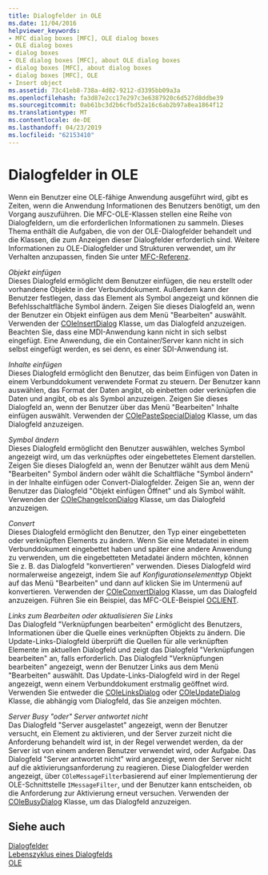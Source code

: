 ```yaml
---
title: Dialogfelder in OLE
ms.date: 11/04/2016
helpviewer_keywords:
- MFC dialog boxes [MFC], OLE dialog boxes
- OLE dialog boxes
- dialog boxes
- OLE dialog boxes [MFC], about OLE dialog boxes
- dialog boxes [MFC], about dialog boxes
- dialog boxes [MFC], OLE
- Insert object
ms.assetid: 73c41eb8-738a-4d02-9212-d3395bb09a3a
ms.openlocfilehash: fa3d87e2cc17e297c3e6387920c6d527d8ddbe39
ms.sourcegitcommit: 0ab61bc3d2b6cfbd52a16c6ab2b97a8ea1864f12
ms.translationtype: MT
ms.contentlocale: de-DE
ms.lasthandoff: 04/23/2019
ms.locfileid: "62153410"
---
```

# <a name="dialog-boxes-in-ole"></a>Dialogfelder in OLE

Wenn ein Benutzer eine OLE-fähige Anwendung ausgeführt wird, gibt es Zeiten, wenn die Anwendung Informationen des Benutzers benötigt, um den Vorgang auszuführen. Die MFC-OLE-Klassen stellen eine Reihe von Dialogfeldern, um die erforderlichen Informationen zu sammeln. Dieses Thema enthält die Aufgaben, die von der OLE-Dialogfelder behandelt und die Klassen, die zum Anzeigen dieser Dialogfelder erforderlich sind. Weitere Informationen zu OLE-Dialogfelder und Strukturen verwendet, um ihr Verhalten anzupassen, finden Sie unter [MFC-Referenz](../mfc/mfc-desktop-applications.md).

*Objekt einfügen*<br/>
Dieses Dialogfeld ermöglicht dem Benutzer einfügen, die neu erstellt oder vorhandene Objekte in der Verbunddokument. Außerdem kann der Benutzer festlegen, dass das Element als Symbol angezeigt und können die Befehlsschaltfläche Symbol ändern. Zeigen Sie dieses Dialogfeld an, wenn der Benutzer ein Objekt einfügen aus dem Menü "Bearbeiten" auswählt. Verwenden der [COleInsertDialog](../mfc/reference/coleinsertdialog-class.md) Klasse, um das Dialogfeld anzuzeigen. Beachten Sie, dass eine MDI-Anwendung kann nicht in sich selbst eingefügt. Eine Anwendung, die ein Container/Server kann nicht in sich selbst eingefügt werden, es sei denn, es einer SDI-Anwendung ist.

*Inhalte einfügen*<br/>
Dieses Dialogfeld ermöglicht den Benutzer, das beim Einfügen von Daten in einem Verbunddokument verwendete Format zu steuern. Der Benutzer kann auswählen, das Format der Daten angibt, ob einbetten oder verknüpfen die Daten und angibt, ob es als Symbol anzuzeigen. Zeigen Sie dieses Dialogfeld an, wenn der Benutzer über das Menü "Bearbeiten" Inhalte einfügen auswählt. Verwenden der [COlePasteSpecialDialog](../mfc/reference/colepastespecialdialog-class.md) Klasse, um das Dialogfeld anzuzeigen.

*Symbol ändern*<br/>
Dieses Dialogfeld ermöglicht den Benutzer auswählen, welches Symbol angezeigt wird, um das verknüpftes oder eingebettetes Element darstellen. Zeigen Sie dieses Dialogfeld an, wenn der Benutzer wählt aus dem Menü "Bearbeiten" Symbol ändern oder wählt die Schaltfläche "Symbol ändern" in der Inhalte einfügen oder Convert-Dialogfelder. Zeigen Sie an, wenn der Benutzer das Dialogfeld "Objekt einfügen Öffnet" und als Symbol wählt. Verwenden der [COleChangeIconDialog](../mfc/reference/colechangeicondialog-class.md) Klasse, um das Dialogfeld anzuzeigen.

*Convert*<br/>
Dieses Dialogfeld ermöglicht den Benutzer, den Typ einer eingebetteten oder verknüpften Elements zu ändern. Wenn Sie eine Metadatei in einem Verbunddokument eingebettet haben und später eine andere Anwendung zu verwenden, um die eingebetteten Metadatei ändern möchten, können Sie z. B. das Dialogfeld "konvertieren" verwenden. Dieses Dialogfeld wird normalerweise angezeigt, indem Sie auf *Konfigurationselementtyp* Objekt auf das Menü "Bearbeiten" und dann auf klicken Sie im Untermenü auf konvertieren. Verwenden der [COleConvertDialog](../mfc/reference/coleconvertdialog-class.md) Klasse, um das Dialogfeld anzuzeigen. Führen Sie ein Beispiel, das MFC-OLE-Beispiel [OCLIENT](../overview/visual-cpp-samples.md).

*Links zum Bearbeiten oder aktualisieren Sie Links*<br/>
Das Dialogfeld "Verknüpfungen bearbeiten" ermöglicht des Benutzers, Informationen über die Quelle eines verknüpften Objekts zu ändern. Die Update-Links-Dialogfeld überprüft die Quellen für alle verknüpften Elemente im aktuellen Dialogfeld und zeigt das Dialogfeld "Verknüpfungen bearbeiten" an, falls erforderlich. Das Dialogfeld "Verknüpfungen bearbeiten" angezeigt, wenn der Benutzer Links aus dem Menü "Bearbeiten" auswählt. Das Update-Links-Dialogfeld wird in der Regel angezeigt, wenn einem Verbunddokument erstmalig geöffnet wird. Verwenden Sie entweder die [COleLinksDialog](../mfc/reference/colelinksdialog-class.md) oder [COleUpdateDialog](../mfc/reference/coleupdatedialog-class.md) Klasse, die abhängig vom Dialogfeld, das Sie anzeigen möchten.

*Server Busy "oder" Server antwortet nicht*<br/>
Das Dialogfeld "Server ausgelastet" angezeigt, wenn der Benutzer versucht, ein Element zu aktivieren, und der Server zurzeit nicht die Anforderung behandelt wird ist, in der Regel verwendet werden, da der Server ist von einem anderen Benutzer verwendet wird, oder Aufgabe. Das Dialogfeld "Server antwortet nicht" wird angezeigt, wenn der Server nicht auf die aktivierungsanforderung zu reagieren. Diese Dialogfelder werden angezeigt, über `COleMessageFilter`basierend auf einer Implementierung der OLE-Schnittstelle `IMessageFilter`, und der Benutzer kann entscheiden, ob die Anforderung zur Aktivierung erneut versuchen. Verwenden der [COleBusyDialog](../mfc/reference/colebusydialog-class.md) Klasse, um das Dialogfeld anzuzeigen.

## <a name="see-also"></a>Siehe auch

[Dialogfelder](../mfc/dialog-boxes.md)<br/>
[Lebenszyklus eines Dialogfelds](../mfc/life-cycle-of-a-dialog-box.md)<br/>
[OLE](../mfc/ole-in-mfc.md)
